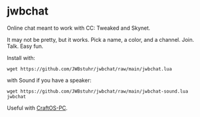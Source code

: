 # jwbchat
Online chat meant to work with CC: Tweaked and Skynet.

It may not be pretty, but it works.
Pick a name, a color, and a channel.
Join.
Talk.
Easy fun.

Install with:

`wget https://github.com/JWBstuhr/jwbchat/raw/main/jwbchat.lua`

with Sound if you have a speaker:

`wget https://github.com/JWBstuhr/jwbchat/raw/main/jwbchat-sound.lua jwbchat`

Useful with [CraftOS-PC](https://www.craftos-pc.cc/).
